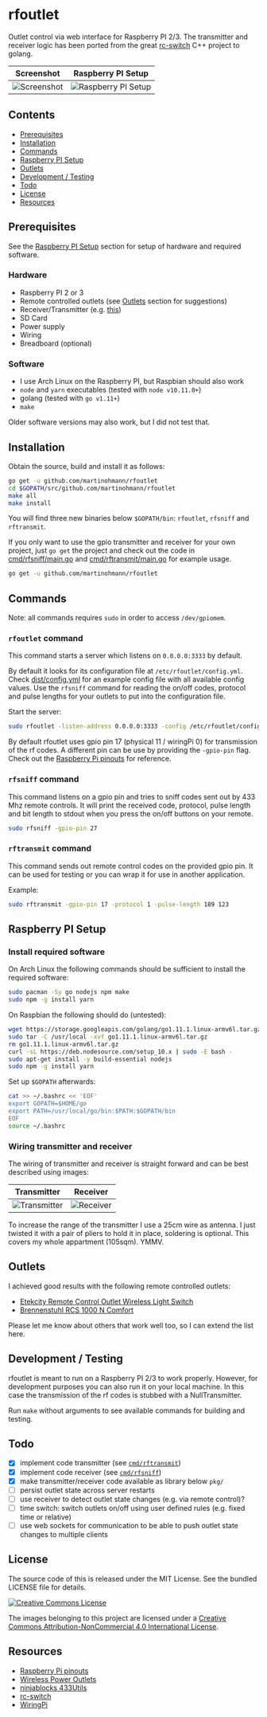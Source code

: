rfoutlet
========

Outlet control via web interface for Raspberry PI 2/3. The transmitter and
receiver logic has been ported from the great
[rc-switch](https://github.com/sui77/rc-switch) C++ project to golang.

Screenshot                           | Raspberry PI Setup
:-----------------------------------:|:--------------------------------------:
![Screenshot](assets/screenshot.jpg) | ![Raspberry PI Setup](assets/setup.jpg)

Contents
--------

- [Prerequisites](#prerequisites)
- [Installation](#installation)
- [Commands](#commands)
- [Raspberry PI Setup](#raspberry-pi-setup)
- [Outlets](#outlets)
- [Development / Testing](#development-testing)
- [Todo](#todo)
- [License](#license)
- [Resources](#resources)

Prerequisites
-------------

See the [Raspberry PI Setup](#raspberry-pi-setup) section for setup of hardware
and required software.

### Hardware

- Raspberry PI 2 or 3
- Remote controlled outlets (see [Outlets](#outlets) section for suggestions)
- Receiver/Transmitter (e.g.
  [this](https://www.amazon.com/SMAKN%C2%AE-433Mhz-Transmitter-Receiver-Arduino/dp/B00M2CUALS/ref=sr_1_3?s=electronics&ie=UTF8&qid=1541529103&sr=1-3&keywords=433mhz+receiver+transmitter))
- SD Card
- Power supply
- Wiring
- Breadboard (optional)

### Software

- I use Arch Linux on the Raspberry PI, but Raspbian should also work
- `node` and `yarn` executables (tested with `node v10.11.0+`)
- golang (tested with `go v1.11+`)
- `make`

Older software versions may also work, but I did not test that.

Installation
------------

Obtain the source, build and install it as follows:

```sh
go get -u github.com/martinohmann/rfoutlet
cd $GOPATH/src/github.com/martinohmann/rfoutlet
make all
make install
```

You will find three new binaries below `$GOPATH/bin`: `rfoutlet`, `rfsniff` and
`rftransmit`.

If you only want to use the gpio transmitter and receiver for your own project,
just `go get` the project and check out the code in
[cmd/rfsniff/main.go](cmd/rfsniff/main.go) and
[cmd/rftransmit/main.go](cmd/rftransmit/main.go) for example usage.

```sh
go get -u github.com/martinohmann/rfoutlet
```

Commands
--------

Note: all commands requires `sudo` in order to access `/dev/gpiomem`.

### `rfoutlet` command

This command starts a server which listens on `0.0.0.0:3333` by default.

By default it
looks for its configuration file at `/etc/rfoutlet/config.yml`. Check
[dist/config.yml](dist/config.yml) for an example config file with all
available config values. Use the `rfsniff` command for reading the on/off
codes, protocol and pulse lengths for your outlets to put into the
configuration file.

Start the server:

```sh
sudo rfoutlet -listen-address 0.0.0.0:3333 -config /etc/rfoutlet/config.yml -gpio-pin 17
```

By default rfoutlet uses gpio pin 17 (physical 11 / wiringPi 0) for
transmission of the rf codes. A different pin can be use by providing the
`-gpio-pin` flag. Check out the [Raspberry Pi pinouts](https://pinout.xyz/) for
reference.

### `rfsniff` command

This command listens on a gpio pin and tries to sniff codes sent out by 433 Mhz
remote controls. It will print the received code, protocol, pulse length and
bit length to stdout when you press the on/off buttons on your remote.

```sh
sudo rfsniff -gpio-pin 27
```

### `rftransmit` command

This command sends out remote control codes on the provided gpio pin. It can be used
for testing or you can wrap it for use in another application.

Example:

```sh
sudo rftransmit -gpio-pin 17 -protocol 1 -pulse-length 189 123
```

Raspberry PI Setup
------------------

### Install required software

On Arch Linux the following commands should be sufficient to install the
required software:

```sh
sudo pacman -Sy go nodejs npm make
sudo npm -g install yarn
```

On Raspbian the following should do (untested):

```sh
wget https://storage.googleapis.com/golang/go1.11.1.linux-armv6l.tar.gz
sudo tar -C /usr/local -xvf go1.11.1.linux-armv6l.tar.gz
rm go1.11.1.linux-armv6l.tar.gz
curl -sL https://deb.nodesource.com/setup_10.x | sudo -E bash -
sudo apt-get install -y build-essential nodejs
sudo npm -g install yarn
```

Set up `$GOPATH` afterwards:

```sh
cat >> ~/.bashrc << 'EOF'
export GOPATH=$HOME/go
export PATH=/usr/local/go/bin:$PATH:$GOPATH/bin
EOF
source ~/.bashrc
```

### Wiring transmitter and receiver

The wiring of transmitter and receiver is straight forward and can be best
described using images:

Transmitter                            | Receiver
:-------------------------------------:|:-------------------------------:
![Transmitter](assets/transmitter.jpg) | ![Receiver](assets/receiver.jpg)

To increase the range of the transmitter I use a 25cm wire as antenna. I just
twisted it with a pair of pliers to hold it in place, soldering is optional.
This covers my whole appartment (105sqm). YMMV.

Outlets
-------

I achieved good results with the following remote controlled outlets:

- [Etekcity Remote Control Outlet Wireless Light Switch](https://www.amazon.com/Etekcity-Household-Appliances-Unlimited-Connections/dp/B00DQELHBS/ref=sr_1_4?ie=UTF8&qid=1541529214&sr=8-4&keywords=etekcity+remote+control+outlet+wireless)
- [Brennenstuhl RCS 1000 N Comfort](https://www.amazon.de/gp/product/B001AX8QUM/ref=oh_aui_detailpage_o00_s00?ie=UTF8&psc=1)

Please let me know about others that work well too, so I can extend the list here.

Development / Testing
---------------------

rfoutlet is meant to run on a Raspberry PI 2/3 to work properly. However, for
development purposes you can also run it on your local machine. In this case the
transmission of the rf codes is stubbed with a NullTransmitter.

Run `make` without arguments to see available commands for building and testing.

Todo
----

- [x] implement code transmitter (see [`cmd/rftransmit`](cmd/rftransmit))
- [x] implement code receiver (see [`cmd/rfsniff`](cmd/rfsniff))
- [x] make transmitter/receiver code available as library below `pkg/`
- [ ] persist outlet state across server restarts
- [ ] use receiver to detect outlet state changes (e.g. via remote control)?
- [ ] time switch: switch outlets on/off using user defined rules (e.g. fixed
  time or relative)
- [ ] use web sockets for communication to be able to push outlet state changes
  to multiple clients

License
-------

The source code of this is released under the MIT License. See the bundled LICENSE
file for details.

[![Creative Commons License](https://i.creativecommons.org/l/by-nc/4.0/80x15.png)](http://creativecommons.org/licenses/by-nc/4.0/)

The images belonging to this project are licensed under a [Creative Commons
Attribution-NonCommercial 4.0 International
License](http://creativecommons.org/licenses/by-nc/4.0/).

Resources
---------

- [Raspberry Pi pinouts](https://pinout.xyz/)
- [Wireless Power Outlets](https://timleland.com/wireless-power-outlets/)
- [ninjablocks 433Utils](https://github.com/ninjablocks/433Utils)
- [rc-switch](https://github.com/sui77/rc-switch)
- [WiringPi](https://projects.drogon.net/raspberry-pi/wiringpi/download-and-install/)
